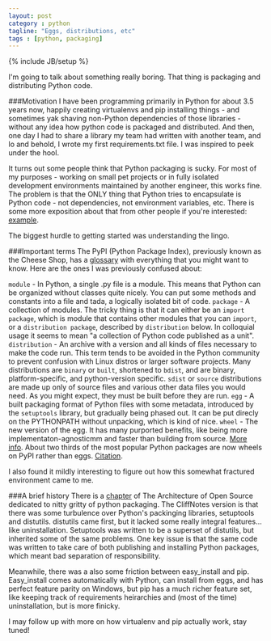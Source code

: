 ```yaml
---
layout: post
category : python
tagline: "Eggs, distributions, etc"
tags : [python, packaging]
---
```

{% include JB/setup %}

I'm going to talk about something really boring. That thing is packaging and distributing Python code.

###Motivation 
I have been programming primarily in Python for about 3.5 years now, happily creating virtualenvs and pip installing things - and sometimes yak shaving non-Python dependencies of those libraries - without any idea how python code is packaged and distributed. And then, one day I had to share a library my team had written with another team, and lo and behold, I wrote my first requirements.txt file. I was inspired to peek under the hool.

It turns out some people think that Python packaging is sucky. For most of my purposes - working on small pet projects or in fully isolated development environments maintained by another engineer, this works fine. The problem is that the ONLY thing that Python tries to encapsulate is Python code - not dependencies, not environment variables, etc. There is some more exposition about that from other people if you're interested: [example](https://pythonrants.wordpress.com/2013/12/06/why-i-hate-virtualenv-and-pip/).

The biggest hurdle to getting started was understanding the lingo.

###Important terms
The PyPI (Python Package Index), previously known as the Cheese Shop, has a [glossary](https://packaging.python.org/en/latest/glossary.html) with everything that you might want to know. Here are the ones I was previously confused about:

`module` - In Python, a single .py file is a module. This means that Python can be organized without classes quite nicely. You can put some methods and constants into a file and tada, a logically isolated bit of code.
`package` - A collection of modules. The tricky thing is that it can either be an `import package`, which is module that contains other modules that you can `import`, or a `distribution package`, described by `distribution` below. In colloquial usage it seems to mean "a collection of Python code published as a unit".
`distribution` - An archive with a version and all kinds of files necessary to make the code run. This term tends to be avoided in the Python community to prevent confusion with Linux distros or larger software projects. 
    Many distributions are `binary` or `built`, shortened to `bdist`, and are binary, platform-specific, and python-version specific. `sdist` or `source` distributions are made up only of source files and various other data files you would need. As you might expect, they must be built before they are run.
`egg` - A built packaging format of Python files with some metadata, introduced by the `setuptools` library, but gradually being phased out. It can be put direcly on the PYTHONPATH without unpacking, which is kind of nice.
`wheel` - The new version of the egg. It has many purported benefits, like being more implementaton-agnosticmm and faster than building from source. [More info](http://wheel.readthedocs.org/en/latest/story.html). About two thirds of the most popular Python packages are now wheels on PyPI rather than eggs. [Citation](http://pythonwheels.com/).

I also found it mildly interesting to figure out how this somewhat fractured environment came to me.

###A brief history
There is a [chapter](http://www.aosabook.org/en/packaging.html) of The Architecture of Open Source dedicated to nitty gritty of python packaging. The CliffNotes version is that there was some turbulence over Python's packinging libraries, setuptools and distutils. distutils came first, but it lacked some really integral features... like uninstallation. Setuptools was written to be a superset of distutils, but inherited some of the same problems. One key issue is that the same code was written to take care of both publishing and installing Python packages, which meant bad separation of responsibility.

Meanwhile, there was a also some friction between easy\_install and pip. Easy\_install comes automatically with Python, can install from eggs, and has perfect feature parity on Windows, but pip has a much richer feature set, like keeping track of requirements heirarchies and (most of the time) uninstallation, but is more finicky.

I may follow up with more on how virtualenv and pip actually work, stay tuned!
